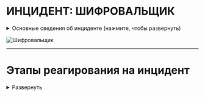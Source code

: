 # ИНЦИДЕНТ: ШИФРОВАЛЬЩИК


<details>
  <summary>Основные сведения об инциденте (нажмите, чтобы развернуть)</summary>

Программа-вымогатель (шифровальщик) — тип зловредного программного обеспечения, предназначен для вымогательства, блокирует доступ к компьютерной системе или предотвращает считывание записанных в нём данных (часто с помощью методов шифрования), а затем требует от жертвы выкуп для восстановления исходного состояния. 

После установки на компьютер жертвы программа зашифровывает большую часть рабочих файлов (например, все файлы с распространёнными расширениями). При этом компьютер остаётся работоспособным, но все файлы пользователя оказываются недоступными. Инструкцию и пароль для расшифровки файлов злоумышленник обещает прислать за деньги. 




> ПОМНИТЕ: выплата выкупа не только не сулит вам ничего хорошего в финансовом плане, но и также не гарантирует разблокировки данных. Зачастую восстановление невозможно технически: либо программа для разблокировки не работает, либо вымогатели в целом не планировали такую «услугу» и их целью изначально было как можно скорее скрыться с деньгами.

Самым последним шагом остаётся только сделать выводы из этого инцидента и залатать дыры в защите, чтобы такого больше не повторялось.

Общая схема работы вредоносных программ-шифровальщиков показана на рисунке ниже. После проникновения на компьютер потенциальной жертвы вредоносная программа записывает себя на жесткий диск компьютера, для обеспечения своего запуска при старте системы создает ключ автозагрузки в реестре, после чего производятся поиск нужных файлов и их шифрование. Далее устанавливается связь с командным центром. После всего этого программа оповещает жертву о том, что определенные файлы на компьютере зашифрованы, и требует произвести оплату за их расшифровку. Для оплаты, как правило, предлагается воспользоваться каким-либо сервисом интернет-платежей или какой-либо криптовалютой (в основном – биткойнами). После подтверждения факта оплаты производится расшифровка файлов.

![изображение](https://github.com/Starfflow/playbooks_runbooks/assets/117627394/3fd7f34f-ffa9-48af-9c8a-dc8c98d147fd)

1. Поиск и выбор файлов для шифрования. В большинстве случаев для шифрования выбираются файлы наиболее популярных форматов офисных документов (*.pdf, *.docx, *.docm, *.xls, *.xlsx, *.xlsm) и файлы изображений (*.jpg, *.jpeg, *.png). Вредоносные программы более поздних модификаций (CryptoWall, Critroni, TorLocker), помимо этого, шифруют файлы проектов различных сред разработки ПО, а программа TorrentLocker еще и файлы широко распространенной в РФ бухгалтерской программы 1С, что может парализовать работу многих организаций. Некоторые модификации вредоносной программы TeslaCrypt шифруют файлы, относящиеся к отдельным популярным компьютерным играм (файлы с сохраненными пройденными уровнями, пользовательские профили и т.п.). Как правило, во всех вредоносных программах поиск файлов с нужным расширением реализован с помощью стандартных API-функций Windows – FindFirstFail и FindNextFile.
2. Шифрование файлов. Во всех исследованных вредоносных программах применяются стойкие криптографические алгоритмы. В большинстве случаев используются алгоритмы, основанные на комбинации симметричного алгоритма шифрования AES (с его помощью шифруется сам файл) и асимметричного алгоритма RSA или ECDH (шифрует AES-ключ, которым были зашифрованы файлы). Такая схема шифрования применяется во вредоносных программах CryptoLocker, Critroni, TorrentLocker, TorLocker, TeslaCrypt. Вредоносная программа CryptoWall использует асимметричный алгоритм RSA с длиной ключа 2048 бит для шифрования всего файла, при этом из-за большой ресурсоемкости данного алгоритма существенно замедляется работа зараженного компьютера, что может служить косвенным подтверждением заражения этой вредоносной программой. В программе DyrCrypt при реализации функций шифрования файлов допущена ошибка, в связи с чем, несмотря на использование стойкого алгоритма RSA-1024 для шифрования первых 1024 байт файла, возможно восстановление зашифрованных файлов. Для реализации алгоритмов шифрования используется либо стандартная библиотека Windows CryptoAPI (вредоносные программы CryptoLocker, CryptoWall, TorLocker), либо сторонние библиотеки (TorrentLocker, TeslaCrypt), либо собственная реализация криптографических алгоритмов (DyrCrypt, Critroni).
3. Связь с командным центром. Для отслеживания факта оплаты выкупа и обеспечения расшифровки файлов после оплаты создатели вредоносных программ-шифровальщиков файлов организуют сеть командных центров (C&C-серверов) в сети Интернет. Вредоносные программы в ходе своей деятельности периодически осуществляют связь с этими C&C-серверами и обмениваются с ними необходимой информацией. При этом доменные имена этих командных центров могут либо генерироваться самой вредоносной программой с помощью различных алгоритмов (DirCrypt, Cripto­Locker), либо быть прописаны непосредственно в теле самой программы (CryptoWall, Critroni, TorrentLocker, TorLocker, TeslaCrypt). Сами командные центры при этом могут находиться как в открытом сегменте сети Интернет, так и в закрытой доменной зоне .onion и использовать для связи возможности анонимной сети Tor. Детали реализации обеспечения связи с C&C-серверами показаны по ссылке на источник.
4. Приемы, затрудняющие обнаружение и удаление вредоносной программы в зараженной системе. В большинстве случаев во вредоносных программах такого рода реализовано блокирование остановки функционирования рабочего процесса вредоносной программы различными способами.

 

Помимо этого, во вредоносной программе DirCrypt для затруднения анализа используется шифрование всех текстовых строк в теле программы, в программе CryptoWall версии 2.0 производится проверка на наличие запуска программы в виртуальной среде, в программе TorrentLocker – проверка наличия виртуального окружения, а во вредоносной программе TorLocker код программы упакован упаковщиком UPX и в коде программы имеется большое количество ничего не значащих («висячих») команд.

Наиболее сложным образом скрытие программы от обнаружения и удаление реализованы во вредоносной программе CryptoWall. Для этого используются ложный процесс explorer.exe и внедрение вредоносного кода в системный процесс svchost.exe.

На основании результатов исследования и анализа представленных наиболее распространенных и наиболее характерных образцов вредоносных программ типа «блокиратор-шифровальщик файлов» можно сделать следующие выводы:

- угроза заражения программами данного типа и риск потерять важную информацию по-прежнему актуальны;

- вектор возможных атак вредоносными про­граммами-шифровальщиками сместился от распространения этих программ с помощью спам-рассылок в сторону их распространения с помощью зараженных веб-страниц, что повышает вероятность заражения;

- большинство вредоносных программ этого типа непрерывно совершенствуются, и в самых последних их версиях используются весьма стойкие криптографические алгоритмы, не позволяющие расшифровать зашифрованные файлы без знания ключа расшифровки;

- использование для связи с командными центрами анонимных сетей (tor или I2P), а также криптовалюты биткойн в качестве инструмента оплаты выкупа позволяет почтии гарантированно обеспечить анонимность злоумышленников и делает очень сложным привлечение их к ответственности;

- применение различных приемов, затрудняющих обнаружение и анализ этих программ, в некоторых случаях позволяет вредоносной программе скрыто осуществлять свою деятельность;

- обнаружение таких вредоносных программ в большинстве случаев возможно только сигнатурным поиском (поскольку выполняемые ими действия характерны не только для вредоносных, но и для некоторых других легитимных программ).

Таким образом, исходя из вышеперечисленного, основные усилия при борьбе с вредоносными программами такого рода предлагается сосредоточить, во-первых, на создании условий, в которых программа-шифровальщик не сможет осуществлять свою деятельность, во-вторых, на обеспечении резервного копирования критичной информации и своевременного ее восстановления из сохраненных копий.

Этого можно достичь, выполняя следующие мероприятия:

- своевременное обновление антивирусных баз;

- контроль за сетевыми подключениями и разрешение сетевого обмена только ограниченному числу доверенных программ (поскольку некоторые программы-шифровальщики начинают шифрование только после установления связи с командным центром);

- присвоение атрибута «только для чтения» файлам, изменение которых не предусмотрено в процессе работы (фотографии, аудио-, видеозаписи, документы в формате pdf и т.д.);

- организация резервного копирования с использованием какого-либо средства, не входящего в состав операционной системы (поскольку некоторые вредоносные программы могут удалять теневые резервные копии и точки восстановления системы).

Кроме того, необходимы настройка прав доступа к резервным копиям только для программ резервного копирования (для исключения возможного зашифровывания файлов резервных копий) и к сетевым каталогам и дискам (поскольку многие вредоносные программы могут шифровать файлы на сетевых носителях), а также настройка оптимальных параметров системы резервного копирования (период копирования, файлы, подлежащие резервному копированию, время хранения резервных копий и т.п.).


Ссылка на источник: https://swsys.ru/index.php?page=article&id=4151


База данных расширений файлов, используемых злоумышленниками: https://filesec.io/

<details>
  <summary>Постер SANS по анализу шифровальщиков(нажмите, чтобы развернуть)</summary>
	
[SANS_Ransomware_and_Cyber_Extortion.pdf](https://github.com/Starfflow/playbooks_runbooks/files/15444029/SANS_Ransomware_and_Cyber_Extortion.pdf)

 </details>
 </details>
 

![Шифровальщик](https://github.com/Starfflow/-/assets/117627394/75a27c6a-ec65-48f5-a788-a3199a342842)


---

# Этапы реагирования на инцидент

<details>
  <summary>Развернуть</summary>

## ПОДГОТОВКА

<details>
  <summary>Развернуть</summary>
  
__Проверка коммуникаций:__

- Проверить четкое определение ролей и обязанностей технического персонала и других отделов во время реагирования на кибер-инциденты. Убедиться, что каждый участник понимает свои задачи и действия в случае возникновения инцидента.  
- Определить критерии эскалации инцидента на уровень руководства. Установить четкий процесс передачи информации и ответственности при эскалации.  
- Создать готовые формы сообщений об инциденте для пользователей, CERT и иных заинтересованных лиц  

**Должен существовать и быть доступным список активов и их владельцев для следующих категорий:**

- Активы клиентов: 
  - Владельцы
  - Контактные лица
- Активы компании (включая все филиалы и подразделения): 
  - Владельцы
  - Контактные лица
  - Администраторы
- Инвентаризация инфраструктуры: 
  - Конечные точки (компьютеры, ноутбуки, мобильные устройства)
  - Серверы
  - Сетевое оборудование
  - Системы безопасности, СЗИ
  - Диапазоны сети: 
    - Публичная
    - Частная
    - VPN / Внеполосные данные
  - Сотрудники  
  -  Партнеры  
  -  Клиенты  

__Обзор последних кибер-инцидентов и их результатов:__

-	Проанализировать произошедшие инциденты безопасности для выявления слабых мест и улучшения реагирования.
-	Извлечь уроки из прошлых инцидентов для более эффективного реагирования в будущем.
Обзор угроз, новых рисков и уязвимостей: 
-	Изучить актуальные угрозы в киберпространстве, нацеленные на вашу организацию, поставщиков и отрасль.
-	Анализировать общие тенденции и новые типы атак, чтобы быть готовым к ним.
-	Внедрить процессы threat intelligence 

**Менеджмент рисков:**

- Определить возможность организации платить выкуп за расшифрование данных. Оценить максимально допустимую сумму выкупа и возможность реализовывать переводы через криптовалюту.
- Обрести ключи расшифрования для разных видов программ-вымогателей.
- Убедиться в страховом покрытии в сфере компьютерных инцидентов

**Обеспечение доступа к необходимой документации и информации, в том числе вне рабочего времени, к:**
- Плану реагирования на кибер-инциденты
- Схеме сетевой архитектуры 
- Схеме потоков данных 
- Ключевым документам, необходимым для реагирования на инциденты.

**Проведение регулярных кампаний для информирования сотрудников о рисках информационной безопасности, включая:**

- Фишинговые атаки / вредоносные электронные письма: 
	- Обучить сотрудников распознавать признаки фишинговых писем и избегать нажатия на подозрительные ссылки или вложения.
	- Предоставить инструкции о том, как безопасно обрабатывать электронную почту.
	- Провести симуляцию фишинговой атаки.
- Программы-вымогатели: 
	- Объяснить сотрудникам, что такое программы-вымогатели и как они могут нанести ущерб организации.
	- Предоставить рекомендации по предотвращению заражения вредоносным ПО и действий в случае атаки.
	- Провести симуляцию атаки вымогателя.
- Возможность сообщения о подозрении на киберинцидент: 
	- Установить четкий процесс и каналы связи для сообщения о подозрительной активности, связанной с безопасностью.
	- Поощрять сотрудников сообщать о любых инцидентах, не опасаясь негативных последствий.

**Обеспечение регулярного обучения по безопасности для сотрудников, управляющих персональными, конфиденциальными или критическими данными и системами:**

- Обязательное прохождение специализированных тренингов по безопасности для сотрудников, которые работают с чувствительной информацией.
- Регулярное обновление знаний и навыков сотрудников в области защиты данных и реагирования на угрозы.
- Проводить тренировку отдела безопасности в части реагирования (например, киберучения)

**Подготовка инфраструктуры:**

- Пропатчить уязвимости информационных активов
- Провести плановые проверки средств управления и СЗИ 
- Провести плановые проверки наличия и состояния резервных копий (+ что резервные копии не заражены ВПО).
- Проверить расшаренные директории на наличие открытых привилегий
- Обеспечить поддержку обновлений EDR/AV приложений
- Сегментировать сеть и логировать траффик между сегментами. Убедиться в возможности изоляции сегментов, регионов, партнеров или Интернета.
- Внедрить deception-систему.
- Уделить внимание анти-фишинговым решениям и мониторингу появления процессов PS, CMD, WMI, MSHTA и тд.
- Настроить SIEM-систему для выявления подозрительной активности и автоматического оповещения о потенциальных угрозах. Определить четкие критерии, по которым система будет генерировать оповещения.
- Автоматизировать процессы реагирования в SOAR/IRP
- Включить функцию «Показывать расширения файлов» в настройках на пользовательских хостах.

</details>


  
## ВЫЯВЛЕНИЕ

<details>
<summary> Развернуть </summary>

**Анализ каналов выявления (автоматических и мануальных):**

- Оповещения с AV/EDR, SIEM
- Обнаружения с почтовых фильтров (сообщения с подозрительными вложениями)
- Необычная активность на ПК, серверах или телефонах
- Сообщения от конечных пользователей (как правило, об искаженных или недоступных файлах)
- Появление необычных/потенциально вредоносных файловых расширений
- Необычный DNS-трафик
- Высокая скорость переименования/изменения файлов
- Скачки CPU в системах обмена файлами
- Необычные исполняемые бинарные файлы в пользовательской среде
- Аномальные сетевые соединения на хостах, сетевые подключения к известным CnC адресам
- Фаервол запрещает доступ к проверенным точкам обмена файлами
- Информация от deception-систем
- Использование TOR или I2P, истории поиска

**Срочное информирование о киберинциденте:**

- Проверить сообщения от СЗИ на факт ложного срабатывания (false positive)
- При подтверждении вредоносной активности шифровальщика, сообщить о ней через службу поддержки (Service Desk).
  - Если заявки еще не существует, создать новую с минимальной информацией.
- Подумать о том, чтобы уведомить и привлечь CERT к расследованию
- В установленные сроки уведомить ГосСОПКА/НКЦКИ/ФСБ при необходимости

**Определить, произошла ли утечка данных, и если да, то:**

- Обратиться к плейбуку по реагированию на утечки данных.
- Рассмотреть, целесообразно ли на данном этапе сообщать в РКН о подозреваемом или подтвержденном несанкционированном доступе к любым персональным данным.

**Классификация инцидента:**

- Оценить следующие данные о шифровальщике:
	- Всплывающие окна при открытии шифрованного файла, текстовые или html-файлы (как правило, всплывают сами после зашифрования)
	- Email для связи с атакующим
	- Язык всплывшего сообщения
	- Метод оплаты и реквизиты, валюта
	- Страница «поддержки»
	- Расширение/тип шифрованных файлов (.crypt, .cry, .locked, .abc., .xyz и т.д.)
	- Размещение зашифрованных файлов
	- Иконка зашифрованных файлов
- Загрузить зашифрованный файл в сервисы, например, Crypto Sheriff, ID Ransomware, ProvenData, noransom.kaspersky.com, nomoreransom.org. Там возможно определить тип (семейство) шифровальщика и даже получить приватные ключи.
- На основе имеющейся информации о потере данных и типах инцидентов классифицировать киберинцидент.

> Если декриптор (ключ) не был получен:

**Подготовка к этапу анализа:**

- Мобилизовать группу реагирования на инциденты кибербезопасности (CIRT) для первоначального расследования кибер-инцидента. Определить вероятность широкомасштабного заражения программой-вымогателем.
- Собрать первоначальные данные об инциденте, включая как минимум следующее:
	- Тип кибер-инцидента;
	- Куда сообщили о кибер-инциденте;
	- Места появления сообщений о вымогательстве (физические и логические);
	- Количество пострадавших активов в организации (на начальном этапе) и увеличивается ли оно;
	- Идентификация вредоносного электронного письма, если оно есть;
	- Дополнительные отчеты, связанные с пострадавшими активами, включая журналы антивируса, системные журналы событий и журналы сетевого мониторинга;
	- Предварительная оценка воздействия на бизнес, критичность;
	- Любые текущие действия, предпринимаемые для устранения инцидента.
- Обеспечить сохранность артефактов, включая копии подозреваемого вредоносного ПО и криминалистические копии пострадавших систем для дальнейшего анализа.
- Оценить приоритет инцидента на основе первоначального расследования
- Оповестить руководство в соответствии с планом эскалации

</details>


## АНАЛИЗ

<details>
<summary> Развернуть </summary>


**Анализ инцидента:**

- Убедиться, что привлечены все технические специалисты из групп реагирования.
- Определить область поражения: 
	- Где появляются сообщения о вымогательстве? Проверить смежные системы на предмет заражения (в том же домене/сегменте/группе и тд). В системах проверить файлы/хэши, процессы, сетевые подключения, логи и т.д.
	- Выполнить поиск по:
		- SHA-1 имени процесса, который был запущен файлом;
		- Имени исполняемого файла;
		- URL-адресу или IP-адресу аналогичных подключений в сети.
	- Проанализировать исходное вредоносное электронное письмо или иную точку входа и масштабы его распространения.
	- Определить метод горизонтального распространения:
		- WMI
		- PSExec
		- RDP, SMB
		- logon-скрипт на контроллере домена
		- Pass-the-ticket (Kerberos)
		- Другое
	- Определить, какие системы являются целью поражения:
		- Серверы (версия ОС, ядро)
		- Рабочие станции (версия ОС)
		- Базы данных
		- Сетевые диски
		- Сеть хранения данных (SAN)
		- Резервные копии
		- Иные системы
- Провести реверс-инжиниринг вредоносного ПО в безопасной среде для понимания его механизмов и реализуемых функций (статический анализ)
- Запустить вредоносное ПО в безопасной среде или песочнице, изолированной от корпоративной сети, чтобы определить его поведение на тестовой системе, включая созданные файлы, запущенные службы, измененные ключи реестра и сетевые коммуникации (динамический анализ)
- Проверить пораженную инфраструктуру на наличие индикаторов компрометации, полученных в ходе анализа вредоносного ПО, для выявления любых дополнительных скомпрометированных систем.
- Оценить угрозу при перезагрузке зараженного хоста
- Сохранить все доказательства для поддержки установления виновных или возможных судебных действий.

**Анализ вектора атаки:**

- Drive-by компрометация (вредоносный код на ненадежном веб-сайте. Когда пользователь посещает этот сайт, код автоматически загружается на его устройство. +Расширения в браузере, уязвимости в CMS, веб-серверах, открытых интерфейсах, JavaScript-снифферы)
- Пограничное сетевое оборудование
- Эксплуатация общедоступного приложения (уязвимость в общедоступном приложении, чтобы получить доступ к устройству пользователя)
- УЗ (доменные, локальные): брутфорс, слабый пароль, RCE
- Внешние удаленные службы (RDP, VNC, SSH…) а также VPN-точки подключения (непропатченные сетевые устройства, к которым подключаются)
- Подключаемое оборудование (подключение вредоносного устройства по физ. портам)
- Фишинг (почта, голосовой фишинг)
- Компрометация цепочки поставок (внедрение ВПО в легитимное программное обеспечение или аппаратное обеспечение до того, как оно попадет к пользователям)
- Доверительные отношения (кто-то из доверенных сотрудников передал чувствительную информацию злоумышленнику)

**Выявление и отчетность о потенциально скомпрометированных данных:**

- Определить любые данные, пострадавшие от атаки с использованием программы-вымогателя, включая данные в процессе передачи.
- Связаться с владельцами данных и руководством для понимания влияния скомпрометированных данных на бизнес.
- Определить могли ли конфиденциальность, целостность или доступность идентифицированных данных быть скомпрометированы.
- При рассмотрении юридических аспектов инцидента, следует задуматься о проведении полного судебно-криминалистического расследования. Все действия с доказательствами должны осуществляться в соответствии с руководством по надлежащей практике обращения с цифровыми доказательствами. Рассмотреть необходимость сообщения об инциденте в полицию.
- Рассмотреть требования к отчетности перед соответствующим регулирующим органом или компетентным органом, если таковые имеются.
- Информировать старших должностных лиц о любом подозреваемом или подтвержденном нарушении данных, включая несанкционированный доступ к личным или конфиденциальным данным организации.
- Группа реагирования на инциденты кибербезопасности (ГРИИБ) должна немедленно сообщить о любом подозреваемом или подтвержденном нарушении данных, включая утечку личных данных, соответствующим сторонам 

**Разработка плана восстановления:**

- Готова ли наша компания платить выкуп?
  - Возможно ли страховое покрытие?
  - Многие злоумышленники готовы к переговорам и иногда понижают цену выкупа
- Совместно с техническими специалистами и руководством разработать приоритетный план восстановления. Нужно ли вмешательство сторонних организаций (вендоров, подрядчиков) в процесс реагирования?
- План должен учитывать: 
  - Анализ технического аспекта инцидента
  - Оценку влияния на бизнес
- Реализовать коммуникационную стратегию в соответствии с планом восстановления.

</details>

## СДЕРЖИВАНИЕ

<details>
<summary> Развернуть </summary>

**Локализация технических механизмов атаки с использованием программы-вымогателя (закрытие вектора атаки):**

- Минимизировать дальнейшую вредоносную активность: 
	- Карантин зараженных систем и их отключение от сети, по возможности (отключение с помощью фаервола, отключение сетевого интерфейса, отключение свитч-порта на маршрутизаторе).
	- Применение контроля доступа устройств для изоляции от производственных сетей
	- Приостановка учетных записей пользователей/групп, подозреваемых во взломе, удаление нелегитимно созданных УЗ
	- Отключение от питания НЕ зараженных систем, по возможности. Зараженные системы НЕ выключать. 
	- Отключение всех сетевых дисков
		- NET USE x:\\unc\path\/DELETE
	- Карантин резервных копий
	- Блокировать трафик к CnC
- Разработать меры защиты на основе анализа вредоносного кода: 
	- Защитить инфраструктуру от конкретного вредоносного кода и других программ-вымогателей, которые могут использовать тот же механизм заражения.
- В случае атаки по электронной почте: 
	- Блокировать отправителя и сообщение, пометив его как спам;
	- Блокировать IP-адрес, найдя его в заголовке электронного письма.
	- Напомнить пользователям перемещать подозрительные электронные письма в папку «Спам»
- В случае взлома веб-сайта: 
	- Блокировать веб-сайт на сетевом периметре;
	- Использовать sinkhole  для домена на внутренних DNS-серверах;
	- Блокировать IP-адрес сайта на межсетевом экране;
	- Убедиться, что все браузеры имеют последние обновления;
	- Оценить необходимость перехода пользователей на более новые/защищенные браузеры.
- Блокировать доступ к любым идентифицированным инструментам удаленного доступа (RAT), чтобы предотвратить связь с серверами CnC, веб-сайтами и эксплуатируемыми приложениями.
- Подключить EDR- или иных агентов на хостах, которые могут прекратить процесс заражения
- Обеспечить безопасное хранение копий вредоносного кода, зараженных систем и любых идентифицированных артефактов для дальнейшего расследования (при необходимости привлечь экспертов по компьютерной криминалистике).
- Информировать владельцев данных и заинтересованных лиц о ходе действий по локализации.
- Приостановить резервное копирование

</details>



## УСТРАНЕНИЕ

<details>
<summary> Развернуть </summary>

**Устранение вредоносного воздействия с систем:**

- Определить методы удаления вредоносного ПО на основе результатов анализа вредоносного кода и информации от надежных источников.
- Выполнить автоматический или ручной процесс удаления для устранения вредоносного ПО или скомпрометированных исполняемых файлов с использованием соответствующих инструментов.
- Проверить резервные копии на наличие индикаторов компрометации (IOC), соответствующих профилю атаки, ДО восстановления систем.
- Переустановить отдельные системы с чистого резервного образа ОС, прежде чем обновлять их с помощью проверенных резервных копий данных.
- Восстановить пораженные сетевые системы из надежной резервной копии.

**Защита учетных записей:**

- Изменить данные всех скомпрометированных учетных записей.
- Очистка Active Directory
	- Дважды  поменять пароль KBRTGT
	- Сбросить все привилегированные УЗ
	- В случае, если мы предполагаем компрометацию доменного администратора:
		- Восстановить AD из копии, предшествующей заражению
		- Если копии нет, построить AD с нуля (по согласованию)
		- Изменить метод защиты важных УЗ.

**Мониторинг:**

- Продолжить мониторинг на предмет обнаружения сигнатур, горизонтального перемещения, повышения привилегий и других индикаторов компрометации, чтобы предотвратить повторную атаку с использованием программы-вымогателя.

</details>

## ВОССТАНОВЛЕНИЕ

<details>
<summary> Развернуть </summary>

- Полное сканирование всех затронутых систем на наличие вредоносного ПО и IoC, соответствующих профилю атаки. 
- Восстановить системы до RPO в рамках RTO
- Выборочно проверить незатронутые или критичные системы. 
- Реинтегрировать ранее скомпрометированные системы. 
- Восстановить любые поврежденные или уничтоженные данные. 
- Восстановить мониторинг для обнаружения дальнейшей подозрительной активности. 
- Внедрить необходимые патчи и устранить выявленные уязвимости на затронутых и незатронутых объектах.

**Определить, какие из следующих действий необходимо выполнить:**

- Снять ограничения, ранее наложенные для сдерживания кибератаки:
	- Подключить ранее отключенные от сети хосты
	- Восстановление работы сервисов
	- Переподключить сетевые диски, которые были отключены во время атаки.
	- Включить резервное копирование, которое могло быть отключено во время атаки.
	- Включить сетевые интерфейсы, которые были отключены во время атаки.
	- И т.д.
- Необходимо обновить или изменить правила межсетевого экрана восстановления нормального трафика.
- Обновить систему обнаружения и реагирования на конечных точках (EDR) / Антивирус (AV) - Обновление программного обеспечения безопасности является критическим шагом. Необходимо обновить: 
	- Ядро EDR/AV– программное ядро системы безопасности, отвечающее за обнаружение угроз.
	- Политики - правила, определяющие поведение системы безопасности.
	- База данных вредоносных программ и уязвимостей, используемая системой безопасности для их обнаружения.
- Связаться со страховой компанией, если это возможно и необходимо

</details>

## ПОСТ-ИНЦИДЕНТ

<details>
<summary> Развернуть </summary>

- Подготовить отчет об инциденте, включая все детали и действия, предпринятые для его устранения.
- Завершить процессы выявления уроков и управления проблемами с предыдущих этапов.
- Обеспечить соответствующие внутренние и внешние коммуникации об инциденте
- Внедрить в СЗИ полученные сигнатуры данной атаки; обновить правила детектирования в SIEM, Анти-спам (фильтры), EDR (готовые TTP или ручные настройки) и иных решениях
- Пересмотреть процесс харденинга инфраструктуры
- Если инцидент был вызван человеческой ошибкой:
	- Устроить соответствующее обучение сотрудников
- Провести анализ первопричины для выявления и устранения уязвимостей.
- Провести оценку работы сотрудников: продолжительность рабочего времени, сверхурочные, отгулы за переработку и расходы.

**Составление отчета о последействиях инцидента, который должен включать как минимум следующую информацию:**

- Детали причин и воздействия инцидента, а также действий, предпринятых для смягчения киберинцидента, включая даты, тип и местоположение инцидента, а также его влияние на пользователей; время, затраченное на реагирование. Оценить выплаченный выкуп или иной ущерб, штрафы от государственных органов.
- Действия, предпринятые соответствующими группами реагирования, поставщиками услуг и заинтересованными сторонами бизнеса, которые позволили возобновить нормальную работу.
- Анализ ошибок реагирования и рекомендации по улучшению действий, процессов или технологий в организации, чтобы предотвратить повторное возникновение подобного киберинцидента.
- Мониторинг каких прекурсоров и индикаторов должен осуществляться для предотвращения подобного рода инцидентов?
- Сделать вывод о проанализированных артефактах форензики.

**Подтверждение соответствия политик:**

- Подтвердить соответствие политик безопасности по всей организации.
- Перенастроить процессы и процедуры, требующие улучшения
- Обновить плейбуки, если что-то в ходе реагирования шло не так

**Также возможно:**

- Публикация внутренних коммуникаций для информирования и обучения сотрудников о атаках с использованием программ-вымогателей и повышении осведомленности о безопасности.
- Публикация внешних коммуникаций, в соответствии с коммуникационной стратегией, для предоставления консультаций клиентам, взаимодействия с рынком и информирования прессы о киберинциденте, *если это необходимо*
	- Эти сообщения должны содержать ключевую информацию о киберинциденте, не ставя организацию в уязвимое положение и не провоцируя дальнейшие атаки с использованием программ-вымогателей.
- Поделиться TI-фидами


</details>

</details>
